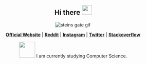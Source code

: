 <!-- Heading -->
<h2 align="center">Hi there <img src = "https://raw.githubusercontent.com/MartinHeinz/MartinHeinz/master/wave.gif" width = 30px></h2>

<!--
<p align="center">
  <a href="https://github.com/fdhliakbar"><img src="https://github-readme-stats.vercel.app/api?username=fdhliakbar&hide_border=true&show_icons=true" alt="edisonlee55's github stats"></a>
</p>
-->

<p align="center">
  <img src = "https://github.com/fdhliakbar/fdhliakbar/assets/104522615/8595bc01-0be5-4608-84bb-2f7ee1ac98e2" alt = "steins gate gif">
</p>

<p align="center">
  <strong><a href="#">Official Website</a></strong> |
  <strong><a href="https://www.reddit.com/user/Kyoreader">Reddit</a></strong> |
  <strong><a href="https://www.instagram.com/fdhliakbar/">Instagram</a></strong> |
  <strong><a href="https://twitter.com/Aozorasama1">Twitter</a></strong> |
  <strong><a href="https://stackoverflow.com/users/19853138/fdhliakbar">Stackoverflow</a></strong>
</p>

<p align="center"><img src = "https://github.com/fdhliakbar/fdhliakbar/assets/104522615/8a5774e9-d1ca-4074-aec0-f31fb39bf01b" height = "50px"> I am currently studying Computer Science.</p>
